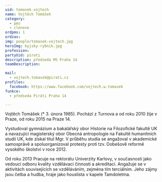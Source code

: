 ```yaml
---
uid: tomasek.vojtech
name: Vojtěch Tomášek
category:
  - pms
  - clenove
ordpms: 1
ordzas: 
img: people/tomasek-vojtech.jpg
heroImg: kyjsky-rybnik.jpg
profession: 
partyUid: pirati
description: předseda MS Praha 14
teamDescription:

mail:
  - vojtech.tomasek@pirati.cz
profiles:
  facebook: https://www.facebook.com/vojtech.w.tomasek
funkce:
  - předseda Piráti Praha 14

---
```


Vojtěch Tomášek (* 3. února 1985). Pochází z Turnova a od roku 2010 žije v Praze, od roku 2015 na Praze 14.

Vystudoval gymnázium a bakalářský obor Historie na Filozofické fakultě UK a navazující magisterský obor Obecná antropologie na Fakultě humanitních studií UK, kde získal titul Mgr. V průběhu studia se angažoval v akademické samosprávě a spoluorganizoval protesty proti tzv. Dobešově reformě vysokého školství v roce 2012.

Od roku 2013 Pracuje na rektorátu Univerzity Karlovy, v současnosti jako vedoucí odboru kvality vzdělávací činnosti a akreditací.
Angažuje se v aktivitách souvisejících se vzděláváním, zejména tím terciálním. Jeho zájmy jsou četba a hudba, hraje jako houslista v kapele Tamdoletma.
